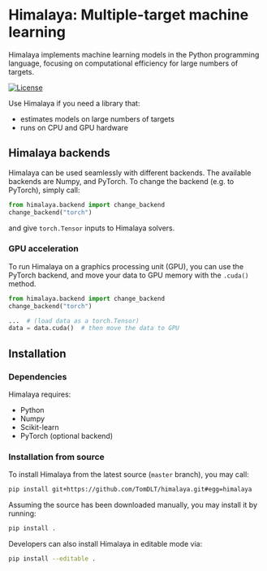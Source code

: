 # Himalaya: Multiple-target machine learning

Himalaya implements machine learning models in the Python programming language,
focusing on computational efficiency for large numbers of targets.

[![License](https://img.shields.io/badge/License-BSD%203--Clause-blue.svg)](https://opensource.org/licenses/BSD-3-Clause)

Use Himalaya if you need a library that:
* estimates models on large numbers of targets
* runs on CPU and GPU hardware

## Himalaya backends

Himalaya can be used seamlessly with different backends.
The available backends are Numpy, and PyTorch.
To change the backend (e.g. to PyTorch), simply call:

```python
from himalaya.backend import change_backend
change_backend("torch")
```

and give `torch.Tensor` inputs to Himalaya solvers.

### GPU acceleration

To run Himalaya on a graphics processing unit (GPU), you can use the PyTorch
backend, and move your data to GPU memory with the `.cuda()` method.

```python
from himalaya.backend import change_backend
change_backend("torch")

...  # (load data as a torch.Tensor)
data = data.cuda()  # then move the data to GPU
```

## Installation

### Dependencies

Himalaya requires:

* Python
* Numpy
* Scikit-learn
* PyTorch (optional backend)

<!--
### Standard installation
You may install the latest version of Himalaya using the package manager `pip`,
which will automatically download Himalaya from the Python Package Index (PyPI):

```
pip install himalaya
```
-->

### Installation from source

To install Himalaya from the latest source (`master` branch), you may call:

```bash
pip install git+https://github.com/TomDLT/himalaya.git#egg=himalaya
```

Assuming the source has been downloaded manually, you may install it by
running:

```bash
pip install .
```

Developers can also install Himalaya in editable mode via:

```bash
pip install --editable .
```
